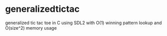 # generalizedtictac
generalized tic tac toe in C using SDL2 with O(1) winning pattern lookup and O(size^2) memory usage
